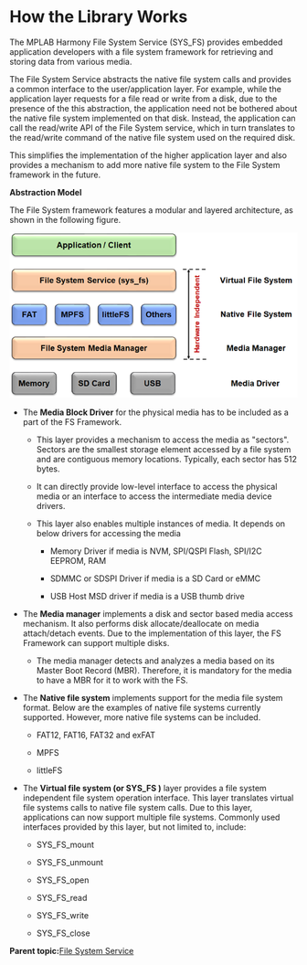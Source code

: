 # How the Library Works

The MPLAB Harmony File System Service \(SYS\_FS\) provides embedded application developers with a file system framework for retrieving and storing data from various media.

The File System Service abstracts the native file system calls and provides a common interface to the user/application layer. For example, while the application layer requests for a file read or write from a disk, due to the presence of the this abstraction, the application need not be bothered about the native file system implemented on that disk. Instead, the application can call the read/write API of the File System service, which in turn translates to the read/write command of the native file system used on the required disk.

This simplifies the implementation of the higher application layer and also provides a mechanism to add more native file system to the File System framework in the future.

**Abstraction Model**

The File System framework features a modular and layered architecture, as shown in the following figure.

![sys_fs_abstraction_model](GUID-3570155B-7746-4C60-AB0F-8CA5498871CD-low.png)

-   The **Media Block Driver** for the physical media has to be included as a part of the FS Framework.

    -   This layer provides a mechanism to access the media as "sectors". Sectors are the smallest storage element accessed by a file system and are contiguous memory locations. Typically, each sector has 512 bytes.

    -   It can directly provide low-level interface to access the physical media or an interface to access the intermediate media device drivers.

    -   This layer also enables multiple instances of media. It depends on below drivers for accessing the media

        -   Memory Driver if media is NVM, SPI/QSPI Flash, SPI/I2C EEPROM, RAM

        -   SDMMC or SDSPI Driver if media is a SD Card or eMMC

        -   USB Host MSD driver if media is a USB thumb drive

-   The **Media manager** implements a disk and sector based media access mechanism. It also performs disk allocate/deallocate on media attach/detach events. Due to the implementation of this layer, the FS Framework can support multiple disks.

    -   The media manager detects and analyzes a media based on its Master Boot Record \(MBR\). Therefore, it is mandatory for the media to have a MBR for it to work with the FS.

-   The **Native file system** implements support for the media file system format. Below are the examples of native file systems currently supported. However, more native file systems can be included.

    -   FAT12, FAT16, FAT32 and exFAT

    -   MPFS

    -   littleFS

-   The **Virtual file system \(or SYS\_FS \)** layer provides a file system independent file system operation interface. This layer translates virtual file systems calls to native file system calls. Due to this layer, applications can now support multiple file systems. Commonly used interfaces provided by this layer, but not limited to, include:

    -   SYS\_FS\_mount

    -   SYS\_FS\_unmount

    -   SYS\_FS\_open

    -   SYS\_FS\_read

    -   SYS\_FS\_write

    -   SYS\_FS\_close


**Parent topic:**[File System Service](GUID-066D09D2-5550-49D9-ADA2-60A702DB243E.md)

